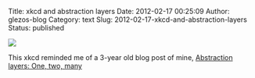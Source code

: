 Title: xkcd and abstraction layers
Date: 2012-02-17 00:25:09
Author: glezos-blog
Category: text
Slug: 2012-02-17-xkcd-and-abstraction-layers
Status: published

![](http://media.tumblr.com/tumblr_lzj3bwum8y1qati3p.png)

This xkcd reminded me of a 3-year old blog post of mine, [Abstraction layers: One, two, many](http://dimitris.glezos.com/weblog/2009/04/13/one-two-many)
